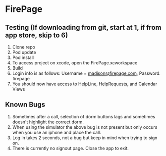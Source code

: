# FirePage

## Testing (If downloading from git, start at 1, if from app store, skip to 6)
1. Clone repo
2. Pod update
3. Pod install
4. To access project on xcode, open the FirePage.xcworkspace
5. Build
6. Login info is as follows: Username = madison@firepage.com, Password: firepage
7. You should now have access to HelpLine, HelpRequests, and Calendar Views


## Known Bugs
1. Sometimes after a call, selection of dorm buttons lags and sometimes doesn't highlight the correct dorm.
2. When using the simulator the above bug is not present but only occurs when you use an iphone and place the call.
3. Log in takes 2 seconds, not a bug but keep in mind when trying to sign on.
4. There is currently no signout page.  Close the app to exit.

